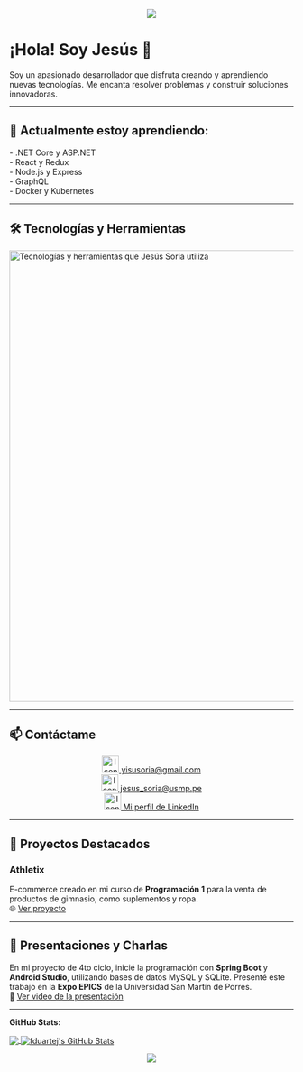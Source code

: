 <p align="center">
  <img src="https://user-images.githubusercontent.com/73097560/115834477-dbab4500-a447-11eb-908a-139a6edaec5c.gif">
</p>

<h1 >¡Hola! Soy Jesús 👋</h1>

<p >
  Soy un apasionado desarrollador que disfruta creando y aprendiendo nuevas tecnologías. Me encanta resolver problemas y construir soluciones innovadoras.
</p>

---

<h2 >🌱 Actualmente estoy aprendiendo:</h2>

<p >
  - .NET Core y ASP.NET <br>
  - React y Redux <br>
  - Node.js y Express <br>
  - GraphQL <br>
  - Docker y Kubernetes
</p>

---

<h2 >🛠 Tecnologías y Herramientas</h2>

<p >
  <img src="https://skillicons.dev/icons?i=vscode,html,css,js,java,py,spring,mysql,postgres,mongodb,git,github,node,react,docker,graphql&perline=14" alt="Tecnologías y herramientas que Jesús Soria utiliza" width="800">
</p>

---

<h2 >📫 Contáctame</h2>

<p align="center">
  <a href="mailto:yisusoria@gmail.com">
    <img src="https://img.icons8.com/color/48/000000/gmail.png" alt="Icono de Gmail" width="30">
    yisusoria@gmail.com
  </a>
  <br>
  <a href="mailto:jesus_soria@usmp.pe">
    <img src="https://img.icons8.com/color/48/000000/ms-outlook.png" alt="Icono de Outlook" width="30">
    jesus_soria@usmp.pe
  </a>
  <br>
  <a href="https://www.linkedin.com/in/jesusalbertosoriallantoy" target="_blank">
    <img src="https://img.icons8.com/color/48/000000/linkedin.png" alt="Icono de LinkedIn" width="30">
    Mi perfil de LinkedIn
  </a>
</p>

---

<h2>🔧 Proyectos Destacados</h2>

<h3>Athletix</h3>
<p>
  E-commerce creado en mi curso de <strong>Programación 1</strong> para la venta de productos de gimnasio, como suplementos y ropa.
  <br>
  🌐 <a href="https://athletix.onrender.com/AthetiX/Contacto">Ver proyecto</a>
</p>

---

<h2>🎤 Presentaciones y Charlas</h2>

<p>
  En mi proyecto de 4to ciclo, inicié la programación con <strong>Spring Boot</strong> y <strong>Android Studio</strong>, utilizando bases de datos MySQL y SQLite. Presenté este trabajo en la <strong>Expo EPICS</strong> de la Universidad San Martín de Porres.
  <br>
  🎥 <a href="https://www.youtube.com/watch?v=JU1s9c_09LU&t=113s&ab_channel=FIAUSMP">Ver video de la presentación</a>
</p>

---

**GitHub Stats:**  

<a href="https://github.com/jesus73514145/jesus73514145">
  <img align="center" src="https://github-readme-stats.vercel.app/api/top-langs/?username=jesus73514145&hide=html,css,objective-c&title_color=ffffff&text_color=c9cacc&icon_color=2bbc8a&bg_color=1d1f21" />
</a>

<a href="https://github.com/jesus73514145/jesus73514145">
  <img align="center" src="https://github-readme-stats.vercel.app/api?username=jesus73514145&show_icons=true&line_height=27&count_private=true&title_color=ffffff&text_color=c9cacc&icon_color=2bbc8a&bg_color=1d1f21" alt="fduartej's GitHub Stats" />
</a>
              
<p align="center">
  <img src="https://user-images.githubusercontent.com/73097560/115834477-dbab4500-a447-11eb-908a-139a6edaec5c.gif">
</p>
